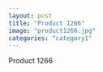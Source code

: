 ```yaml
---
layout: post
title: "Product 1266"
image: "product1266.jpg"
categories: "category1"
---
```

Product 1266
